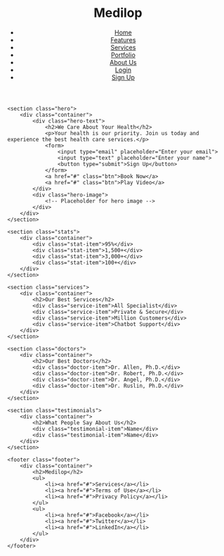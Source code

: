 <!DOCTYPE html>
<html lang="en">
<head>
    <meta charset="UTF-8">
    <meta name="viewport" content="width=device-width, initial-scale=1.0">
    <title>Medilop - Health Care</title>
    <link rel="stylesheet" href="styles.css">
</head>
<body>
    <header class="header">
        <div class="container">
            <h1 class="logo">Medilop</h1>
            <nav class="nav">
                <ul>
                    <li><a href="#">Home<a></li>
                   <li><a href="#">Features</a></li>
                    <li><a href="#">Services</a></li>
                    <li><a href="#">Portfolio</a></li>
                    <li><a href="#">About Us</a></li>
                    <li><a href="#">Login</a></li>
                    <li><a href="#">Sign Up</a></li>
                </ul>
            </nav>
        </div>
    </header>

    <section class="hero">
        <div class="container">
            <div class="hero-text">
                <h2>We Care About Your Health</h2>
                <p>Your health is our priority. Join us today and experience the best health care services.</p>
                <form>
                    <input type="email" placeholder="Enter your email">
                    <input type="text" placeholder="Enter your name">
                    <button type="submit">Sign Up</button>
                </form>
                <a href="#" class="btn">Book Now</a>
                <a href="#" class="btn">Play Video</a>
            </div>
            <div class="hero-image">
                <!-- Placeholder for hero image -->
            </div>
        </div>
    </section>

    <section class="stats">
        <div class="container">
            <div class="stat-item">95%</div>
            <div class="stat-item">1,500+</div>
            <div class="stat-item">3,000+</div>
            <div class="stat-item">100+</div>
        </div>
    </section>

    <section class="services">
        <div class="container">
            <h2>Our Best Services</h2>
            <div class="service-item">All Specialist</div>
            <div class="service-item">Private & Secure</div>
            <div class="service-item">Million Customers</div>
            <div class="service-item">Chatbot Support</div>
        </div>
    </section>

    <section class="doctors">
        <div class="container">
            <h2>Our Best Doctors</h2>
            <div class="doctor-item">Dr. Allen, Ph.D.</div>
            <div class="doctor-item">Dr. Robert, Ph.D.</div>
            <div class="doctor-item">Dr. Angel, Ph.D.</div>
            <div class="doctor-item">Dr. Ruslin, Ph.D.</div>
        </div>
    </section>

    <section class="testimonials">
        <div class="container">
            <h2>What People Say About Us</h2>
            <div class="testimonial-item">Name</div>
            <div class="testimonial-item">Name</div>
        </div>
    </section>

    <footer class="footer">
        <div class="container">
            <h2>Medilop</h2>
            <ul>
                <li><a href="#">Services</a></li>
                <li><a href="#">Terms of Use</a></li>
                <li><a href="#">Privacy Policy</a></li>
            </ul>
            <ul>
                <li><a href="#">Facebook</a></li>
                <li><a href="#">Twitter</a></li>
                <li><a href="#">LinkedIn</a></li>
            </ul>
        </div>
    </footer>
</body>
</html>
